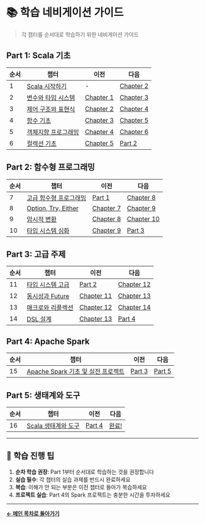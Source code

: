 # 📚 학습 네비게이션 가이드

> 각 챕터를 순서대로 학습하기 위한 네비게이션 가이드

## Part 1: Scala 기초

| 순서 | 챕터 | 이전 | 다음 |
|------|------|------|------|
| 1 | [Scala 시작하기](part1-basics/chapter01-getting-started.md) | - | [Chapter 2](part1-basics/chapter02-variables-types.md) |
| 2 | [변수와 타입 시스템](part1-basics/chapter02-variables-types.md) | [Chapter 1](part1-basics/chapter01-getting-started.md) | [Chapter 3](part1-basics/chapter03-control-structures.md) |
| 3 | [제어 구조와 표현식](part1-basics/chapter03-control-structures.md) | [Chapter 2](part1-basics/chapter02-variables-types.md) | [Chapter 4](part1-basics/chapter04-functions.md) |
| 4 | [함수 기초](part1-basics/chapter04-functions.md) | [Chapter 3](part1-basics/chapter03-control-structures.md) | [Chapter 5](part1-basics/chapter05-oop.md) |
| 5 | [객체지향 프로그래밍](part1-basics/chapter05-oop.md) | [Chapter 4](part1-basics/chapter04-functions.md) | [Chapter 6](part1-basics/chapter06-collections.md) |
| 6 | [컬렉션 기초](part1-basics/chapter06-collections.md) | [Chapter 5](part1-basics/chapter05-oop.md) | [Part 2](part2-functional/README.md) |

## Part 2: 함수형 프로그래밍

| 순서 | 챕터 | 이전 | 다음 |
|------|------|------|------|
| 7 | [고급 함수형 프로그래밍](part2-functional/chapter07-advanced-functional.md) | [Part 1](part1-basics/README.md) | [Chapter 8](part2-functional/chapter08-option-try-either.md) |
| 8 | [Option, Try, Either](part2-functional/chapter08-option-try-either.md) | [Chapter 7](part2-functional/chapter07-advanced-functional.md) | [Chapter 9](part2-functional/chapter09-implicits.md) |
| 9 | [암시적 변환](part2-functional/chapter09-implicits.md) | [Chapter 8](part2-functional/chapter08-option-try-either.md) | [Chapter 10](part2-functional/chapter10-advanced-types.md) |
| 10 | [타입 시스템 심화](part2-functional/chapter10-advanced-types.md) | [Chapter 9](part2-functional/chapter09-implicits.md) | [Part 3](part3-advanced/README.md) |

## Part 3: 고급 주제

| 순서 | 챕터 | 이전 | 다음 |
|------|------|------|------|
| 11 | [타입 시스템 고급](part3-advanced/chapter11-advanced-type-system.md) | [Part 2](part2-functional/README.md) | [Chapter 12](part3-advanced/chapter12-concurrency-future.md) |
| 12 | [동시성과 Future](part3-advanced/chapter12-concurrency-future.md) | [Chapter 11](part3-advanced/chapter11-advanced-type-system.md) | [Chapter 13](part3-advanced/chapter13-macros-reflection.md) |
| 13 | [매크로와 리플렉션](part3-advanced/chapter13-macros-reflection.md) | [Chapter 12](part3-advanced/chapter12-concurrency-future.md) | [Chapter 14](part3-advanced/chapter14-dsl-design.md) |
| 14 | [DSL 설계](part3-advanced/chapter14-dsl-design.md) | [Chapter 13](part3-advanced/chapter13-macros-reflection.md) | [Part 4](part4-spark/README.md) |

## Part 4: Apache Spark

| 순서 | 챕터 | 이전 | 다음 |
|------|------|------|------|
| 15 | [Apache Spark 기초 및 실전 프로젝트](part4-spark/chapter15-apache-spark.md) | [Part 3](part3-advanced/README.md) | [Part 5](part5-ecosystem/README.md) |

## Part 5: 생태계와 도구

| 순서 | 챕터 | 이전 | 다음 |
|------|------|------|------|
| 16 | [Scala 생태계와 도구](part5-ecosystem/chapter16-ecosystem-tools.md) | [Part 4](part4-spark/README.md) | [완료!](README.md) |

---

## 🎯 학습 진행 팁

1. **순차 학습 권장**: Part 1부터 순서대로 학습하는 것을 권장합니다
2. **실습 필수**: 각 챕터의 실습 과제를 반드시 완료하세요
3. **복습**: 이해가 안 되는 부분은 이전 챕터로 돌아가 복습하세요
4. **프로젝트 실습**: Part 4의 Spark 프로젝트는 충분한 시간을 투자하세요

---

**[← 메인 목차로 돌아가기](README.md)**
